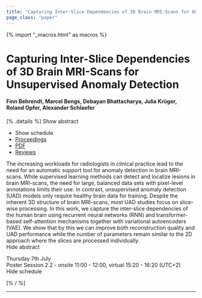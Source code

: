 ```yaml
---
title: "Capturing Inter-Slice Dependencies of 3D Brain MRI-Scans for Unsupervised Anomaly Detection"
page_class: "paper"
---
```


{% import "_macros.html" as macros %}

# Capturing Inter-Slice Dependencies of 3D Brain MRI-Scans for Unsupervised Anomaly Detection

#### Finn Behrendt, Marcel Bengs, Debayan Bhattacharya, Julia Krüger, Roland Opfer, Alexander Schlaefer

[% .details %]
<a class="toggle_visibility" data-selector=".abstract" data-level="3">Show abstract</a>
- <a class="toggle_visibility" data-selector=".schedule" data-level="3">Show schedule</a>
- <a href="">Proceedings</a>
- <a href="https://openreview.net/pdf?id=db8wDgKH4p4">PDF</a>
- <a href="https://openreview.net/forum?id=db8wDgKH4p4">Reviews</a>

<p>
    <span class="abstract">
        The increasing workloads for radiologists in clinical practice lead to the need for an automatic support tool for anomaly detection in brain MRI-scans. While supervised learning methods can detect and localize lesions in brain MRI-scans, the need for large, balanced data sets with pixel-level annotations limits their use. In contrast, unsupervised anomaly detection (UAD) models only require healthy brain data for training.  Despite the inherent 3D structure of brain MRI-scans, most UAD studies focus on slice-wise processing. In this work, we capture the inter-slice dependencies of the human brain using recurrent neural networks (RNN) and transformer-based self-attention mechanisms together with variational autoencoders (VAE). We show that by this we can improve both reconstruction quality and UAD performance while the number of parameters remain similar to the 2D approach where the slices are processed individually.
        <br>
        <span class="actions"><a class="toggle_visibility" data-level="2">Hide abstract</a></span>
    </span>
</p>

<p>
    <span class="schedule">
        Thursday 7th July<br>Poster Session 2.2 - onsite 11:00 - 12:00, virtual 15:20 - 16:20 (UTC+2)
        <br>
        <span class="actions"><a class="toggle_visibility" data-level="2">Hide schedule</a></span>
    </span>
</p>

[% / %]


---
<!-- { macros.presentation('', '', 720, 450) } -->
